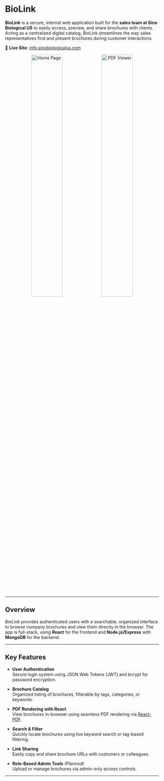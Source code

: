 # BioLink

**BioLink** is a secure, internal web application built for the **sales team at Sino Biological US** to easily access, preview, and share brochures with clients. Acting as a centralized digital catalog, BioLink streamlines the way sales representatives find and present brochures during customer interactions.

🔗 **Live Site:** [info.sinobiologicalus.com](https://info.sinobiologicalus.com)

<p align="center">
  <img src="./frontend/public/screenshots/home.png" alt="Home Page" width="45%" />
  <img src="./frontend/public/screenshots/pdf-viewer.png" alt="PDF Viewer" width="45%" />
</p>

---

## Overview

BioLink provides authenticated users with a searchable, organized interface to browse company brochures and view them directly in the browser. The app is full-stack, using **React** for the frontend and **Node.js/Express** with **MongoDB** for the backend.

---

## Key Features

- **User Authentication**  
  Secure login system using JSON Web Tokens (JWT) and bcrypt for password encryption.

- **Brochure Catalog**  
  Organized listing of brochures, filterable by tags, categories, or keywords.

- **PDF Rendering with React**  
  View brochures in-browser using seamless PDF rendering via [React-PDF](https://github.com/wojtekmaj/react-pdf).

- **Search & Filter**  
  Quickly locate brochures using live keyword search or tag-based filtering.

- **Link Sharing**  
  Easily copy and share brochure URLs with customers or colleagues.

- **Role-Based Admin Tools** *(Planned)*  
  Upload or manage brochures via admin-only access controls.

---

